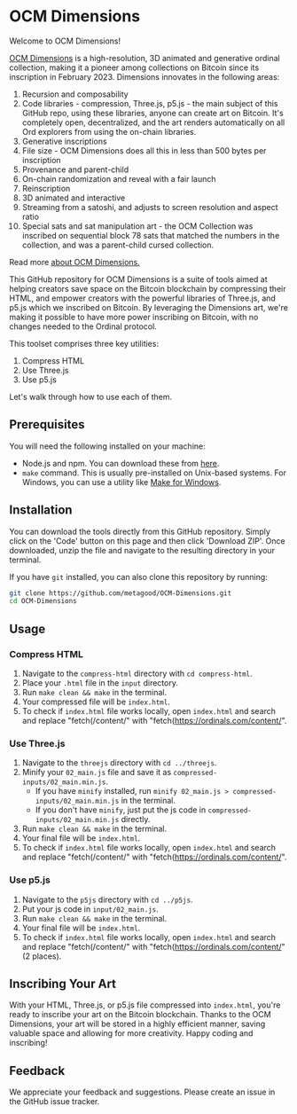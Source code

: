 # OCM Dimensions

Welcome to OCM Dimensions! 

[OCM Dimensions](https://onchainmonkey.com/ocm-dimensions) is a high-resolution, 3D animated and generative ordinal collection, making it a pioneer among collections on Bitcoin since its inscription in February 2023. Dimensions innovates in the following areas:

1. Recursion and composability
2. Code libraries - compression, Three.js, p5.js - the main subject of this GitHub repo, using these libraries, anyone can
  create art on Bitcoin. It's completely open, decentralized, and the art renders automatically on all Ord explorers from
  using the on-chain libraries.
3. Generative inscriptions
4. File size - OCM Dimensions does all this in less than 500 bytes per inscription
5. Provenance and parent-child
6. On-chain randomization and reveal with a fair launch
7. Reinscription
8. 3D animated and interactive
9. Streaming from a satoshi, and adjusts to screen resolution and aspect ratio
10. Special sats and sat manipulation art - the OCM Collection was inscribed on sequential block 78 sats that matched the
numbers in the collection, and was a parent-child cursed collection.

Read more [about OCM Dimensions.](https://onchainmonkey.medium.com/ocm-dimensions-unveiling-the-many-dimensions-of-bitcoin-ordinals-c850688db68e)

This GitHub repository for OCM Dimensions is a suite of tools aimed at helping creators save space on the Bitcoin blockchain by compressing their HTML, and empower creators with the powerful libraries of Three.js, and p5.js which we inscribed on Bitcoin. By leveraging the Dimensions art, we're making it possible to have more power inscribing on Bitcoin, with no changes needed to the Ordinal protocol. 

This toolset comprises three key utilities: 

1. Compress HTML
2. Use Three.js
3. Use p5.js

Let's walk through how to use each of them.

## Prerequisites
You will need the following installed on your machine:
- Node.js and npm. You can download these from [here](https://nodejs.org/).
- `make` command. This is usually pre-installed on Unix-based systems. For Windows, you can use a utility like [Make for Windows](http://gnuwin32.sourceforge.net/packages/make.htm).

## Installation
You can download the tools directly from this GitHub repository. Simply click on the 'Code' button on this page and then click 'Download ZIP'. Once downloaded, unzip the file and navigate to the resulting directory in your terminal.

If you have `git` installed, you can also clone this repository by running:

```bash
git clone https://github.com/metagood/OCM-Dimensions.git
cd OCM-Dimensions
```

## Usage
### Compress HTML

1. Navigate to the `compress-html` directory with `cd compress-html`.
2. Place your `.html` file in the `input` directory.
3. Run `make clean && make` in the terminal.
4. Your compressed file will be `index.html`.
5. To check if `index.html` file works locally, open `index.html` and search and replace "fetch(/content/" with "fetch(https://ordinals.com/content/".

### Use Three.js

1. Navigate to the `threejs` directory with `cd ../threejs`.
2. Minify your `02_main.js` file and save it as `compressed-inputs/02_main.min.js`.
    - If you have `minify` installed, run `minify 02_main.js > compressed-inputs/02_main.min.js` in the terminal.
    - If you don't have `minify`, just put the js code in `compressed-inputs/02_main.min.js` directly.
3. Run `make clean && make` in the terminal.
4. Your final file will be `index.html`.
5. To check if `index.html` file works locally, open `index.html` and search and replace "fetch(/content/" with "fetch(https://ordinals.com/content/".

### Use p5.js

1. Navigate to the `p5js` directory with `cd ../p5js`.
2. Put your js code in `input/02_main.js`.
3. Run `make clean && make` in the terminal.
4. Your final file will be `index.html`.
5. To check if `index.html` file works locally, open `index.html` and search and replace "fetch(/content/" with "fetch(https://ordinals.com/content/" (2 places).

## Inscribing Your Art
With your HTML, Three.js, or p5.js file compressed into `index.html`, you're ready to inscribe your art on the Bitcoin blockchain. Thanks to the OCM Dimensions, your art will be stored in a highly efficient manner, saving valuable space and allowing for more creativity. Happy coding and inscribing!

## Feedback
We appreciate your feedback and suggestions. Please create an issue in the GitHub issue tracker.
